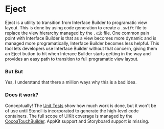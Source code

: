 # Eject

Eject is a utility to transition from Interface Builder to programatic view layout. This is done by using code generation to create a `.swift` file to replace the view hierarchy managed by the `.xib` file. One common pain point with Interface Builder is that as a view becomes more dynamic and is managed more programatically, Interface Builder becomes less helpful. This tool lets developers use Interface Builder without that concern, giving them an Eject button to hit when Interace Builder starts getting in the way and provides an easy path to transition to full programatic view layout.

### But But
Yes, I understand that there a million ways why this is a bad idea.

### Does it work?
Conceptually! The [Unit Tests](EjectTests/EjectTests.swift) show how much work is done, but it won't be of use until Stencil is incorporated to generate the high-level code containers. The full scope of UIKit coverage is managed by the [CocoaTouchBuilder](Eject/CocoaTouchBuilder.swift). AppKit support and Storyboard support is missing.
